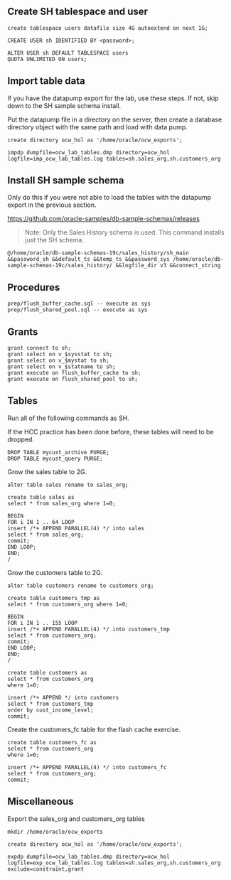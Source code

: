 ## Create SH tablespace and user

```
create tablespace users datafile size 4G autoextend on next 1G;

CREATE USER sh IDENTIFIED BY <password>;

ALTER USER sh DEFAULT TABLESPACE users
QUOTA UNLIMITED ON users;
```

## Import table data

If you have the datapump export for the lab, use these steps. If not, skip down to the SH sample schema install.

Put the datapump file in a directory on the server, then create a database directory object with the same path and load with data pump.
```
create directory ocw_hol as '/home/oracle/ocw_exports';

impdp dumpfile=ocw_lab_tables.dmp directory=ocw_hol logfile=imp_ocw_lab_tables.log tables=sh.sales_org,sh.customers_org
```

## Install SH sample schema

Only do this if you were not able to load the tables with the datapump export in the previous section.

https://github.com/oracle-samples/db-sample-schemas/releases

> Note: Only the Sales History schema is used. This command installs just the SH schema.

```
@/home/oracle/db-sample-schemas-19c/sales_history/sh_main &&password_sh &&default_ts &&temp_ts &&password_sys /home/oracle/db-sample-schemas-19c/sales_history/ &&logfile_dir v3 &&connect_string
```

## Procedures

```
prep/flush_buffer_cache.sql -- execute as sys
prep/flush_shared_pool.sql -- execute as sys
```

## Grants

```
grant connect to sh;
grant select on v_$sysstat to sh;
grant select on v_$mystat to sh;
grant select on v_$statname to sh;
grant execute on flush_buffer_cache to sh;
grant execute on flush_shared_pool to sh;
```

## Tables

Run all of the following commands as SH.

If the HCC practice has been done before, these tables will need to be dropped.

```
DROP TABLE mycust_archive PURGE;
DROP TABLE mycust_query PURGE;
```

Grow the sales table to 2G.

```
alter table sales rename to sales_org;

create table sales as
select * from sales_org where 1=0;

BEGIN
FOR i IN 1 .. 64 LOOP
insert /*+ APPEND PARALLEL(4) */ into sales
select * from sales_org;
commit;
END LOOP;
END;
/
```

Grow the customers table to 2G.

```
alter table customers rename to customers_org;

create table customers_tmp as
select * from customers_org where 1=0;

BEGIN
FOR i IN 1 .. 155 LOOP
insert /*+ APPEND PARALLEL(4) */ into customers_tmp
select * from customers_org;
commit;
END LOOP;
END;
/

create table customers as
select * from customers_org
where 1=0;

insert /*+ APPEND */ into customers
select * from customers_tmp
order by cust_income_level;
commit;
```

Create the customers_fc table for the flash cache exercise.

```
create table customers_fc as
select * from customers_org
where 1=0;

insert /*+ APPEND PARALLEL(4) */ into customers_fc
select * from customers_org;
commit;
```

## Miscellaneous

Export the sales_org and customers_org tables
```
mkdir /home/oracle/ocw_exports

create directory ocw_hol as '/home/oracle/ocw_exports';

expdp dumpfile=ocw_lab_tables.dmp directory=ocw_hol logfile=exp_ocw_lab_tables.log tables=sh.sales_org,sh.customers_org exclude=constraint,grant
```